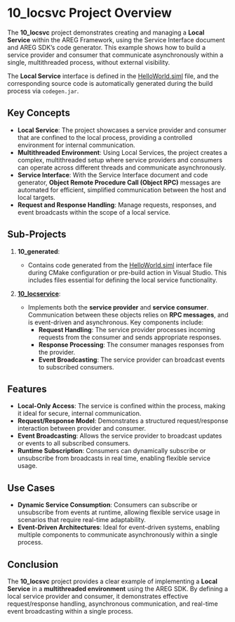 # 10_locsvc Project Overview

The **10_locsvc** project demonstrates creating and managing a **Local Service** within the AREG Framework, using the Service Interface document and AREG SDK’s code generator. This example shows how to build a service provider and consumer that communicate asynchronously within a single, multithreaded process, without external visibility.

The **Local Service** interface is defined in the [HelloWorld.siml](./services/HelloWorld.siml) file, and the corresponding source code is automatically generated during the build process via `codegen.jar`.

## Key Concepts

- **Local Service**: The project showcases a service provider and consumer that are confined to the local process, providing a controlled environment for internal communication.
- **Multithreaded Environment**: Using Local Services, the project creates a complex, multithreaded setup where service providers and consumers can operate across different threads and communicate asynchronously.
- **Service Interface**: With the Service Interface document and code generator, **Object Remote Procedure Call (Object RPC)** messages are automated for efficient, simplified communication between the host and local targets.
- **Request and Response Handling**: Manage requests, responses, and event broadcasts within the scope of a local service.

## Sub-Projects

1. **10_generated**:
   - Contains code generated from the [HelloWorld.siml](./services/HelloWorld.siml) interface file during CMake configuration or pre-build action in Visual Studio. This includes files essential for defining the local service functionality.

2. **[10_locservice](./locservice/)**:
   - Implements both the **service provider** and **service consumer**. Communication between these objects relies on **RPC messages**, and is event-driven and asynchronous. Key components include:
     - **Request Handling**: The service provider processes incoming requests from the consumer and sends appropriate responses.
     - **Response Processing**: The consumer manages responses from the provider.
     - **Event Broadcasting**: The service provider can broadcast events to subscribed consumers.

## Features

- **Local-Only Access**: The service is confined within the process, making it ideal for secure, internal communication.
- **Request/Response Model**: Demonstrates a structured request/response interaction between provider and consumer.
- **Event Broadcasting**: Allows the service provider to broadcast updates or events to all subscribed consumers.
- **Runtime Subscription**: Consumers can dynamically subscribe or unsubscribe from broadcasts in real time, enabling flexible service usage.

## Use Cases

- **Dynamic Service Consumption**: Consumers can subscribe or unsubscribe from events at runtime, allowing flexible service usage in scenarios that require real-time adaptability.
- **Event-Driven Architectures**: Ideal for event-driven systems, enabling multiple components to communicate asynchronously within a single process.

## Conclusion

The **10_locsvc** project provides a clear example of implementing a **Local Service** in a **multithreaded environment** using the AREG SDK. By defining a local service provider and consumer, it demonstrates effective request/response handling, asynchronous communication, and real-time event broadcasting within a single process.
